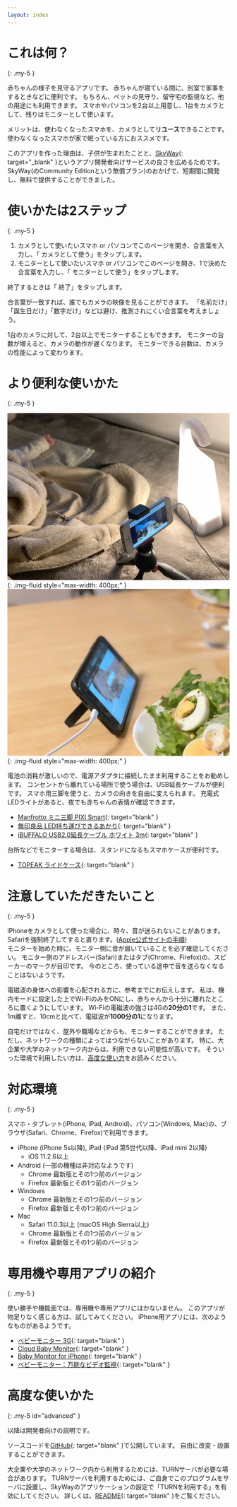 ```yaml
---
layout: index
---
```

# これは何？
{: .my-5 }

赤ちゃんの様子を見守るアプリです。
赤ちゃんが寝ている間に、別室で家事をするときなどに便利です。
もちろん、ペットの見守り、留守宅の監視など、他の用途にも利用できます。
スマホやパソコンを2台以上用意し、1台をカメラとして、残りはモニターとして使います。

メリットは、使わなくなったスマホを、カメラとして**リユース**できることです。
使わなくなったスマホが家で眠っている方におススメです。

このアプリを作った理由は、子供が生まれたことと、[SkyWay](https://webrtc.ecl.ntt.com/){: target="_blank" }というアプリ開発者向けサービスの良さを広めるためです。
SkyWay(のCommunity Editionという無償プラン)のおかげで、短期間に開発し、無料で提供することができました。

# 使いかたは2ステップ
{: .my-5 }

1. カメラとして使いたいスマホ or パソコンでこのページを開き、合言葉を入力し、「<span class="oi oi-video" title="video" aria-hidden="true"></span> カメラとして使う」をタップします。
2. モニターとして使いたいスマホ or パソコンでこのページを開き、1で決めた合言葉を入力し、「<span class="oi oi-monitor" title="monitor" aria-hidden="true"></span> モニターとして使う」をタップします。

終了するときは「<span class="oi oi-circle-x" title="close" aria-hidden="true"></span> 終了」をタップします。

合言葉が一致すれば、誰でもカメラの映像を見ることができます。
「名前だけ」「誕生日だけ」「数字だけ」などは避け、推測されにくい合言葉を考えましょう。

1台のカメラに対して、2台以上でモニターすることもできます。
モニターの台数が増えると、カメラの動作が遅くなります。
モニターできる台数は、カメラの性能によって変わります。

# より便利な使いかた
{: .my-5 }

![camera](images/camera.jpg){: .img-fluid style="max-width: 400px;" }
![monitor](images/monitor.jpg){: .img-fluid style="max-width: 400px;" } 

電池の消耗が激しいので、電源アダプタに接続したまま利用することをお勧めします。
コンセントから離れている場所で使う場合は、USB延長ケーブルが便利です。
スマホ用三脚を使うと、カメラの向きを自由に変えられます。
充電式LEDライトがあると、夜でも赤ちゃんの表情が確認できます。

- [Manfrotto ミニ三脚 PIXI Smart](https://www.amazon.co.jp/dp/B0169SORBO/){: target="blank" }
- [無印良品 LED持ち運びできるあかり](https://lohaco.jp/product/9741156/){: target="blank" }
- [iBUFFALO USB2.0延長ケーブル ホワイト 3m](https://www.amazon.co.jp/dp/B007STDM2O/){: target="blank" }

台所などでモニターする場合は、スタンドになるもスマホケースが便利です。

- [TOPEAK ライドケース](https://www.amazon.co.jp/dp/B06XCQBVYY/){: target="blank" }

# 注意していただきたいこと
{: .my-5 }

iPhoneをカメラとして使った場合に、時々、音が送られないことがあります。
Safariを強制終了してすると直ります。([Apple公式サイトの手順](https://support.apple.com/ja-jp/HT201330))    
モニターを始めた時に、モニター側に音が届いていることを必ず確認してください。
モニター側のアドレスバー(Safari)またはタブ(Chrome、Firefox)の、スピーカーのマークが目印です。
今のところ、使っている途中で音を送らなくなることはないようです。

電磁波の身体への影響を心配される方に、参考までにお伝えします。
私は、機内モードに設定した上でWi-FiのみをONにし、赤ちゃんから十分に離れたところに置くようにしています。
Wi-Fiの電磁波の強さは4Gの**20分の1**です。
また、1m離すと、10cmと比べて、電磁波が**1000分の1**になります。

自宅だけではなく、屋外や職場などからも、モニターすることができます。
ただし、ネットワークの種類によってはつながらないことがあります。
特に、大企業や大学のネットワーク内からは、利用できない可能性が高いです。
そういった環境で利用したい方は、[高度な使い方](#advanced)をお読みください。

# 対応環境
{: .my-5 }

スマホ・タブレット(iPhone, iPad, Android)、パソコン(Windows, Mac)の、ブラウザ(Safari、Chrome、Firefox)で利用できます。

- iPhone (iPhone 5s以降), iPad (iPad 第5世代以降、iPad mini 2以降)
    - iOS 11.2.6以上
- Android (一部の機種は非対応なようです)
    - Chrome 最新版とその1つ前のバージョン
    - Firefox 最新版とその1つ前のバージョン
- Windows
    - Chrome 最新版とその1つ前のバージョン
    - Firefox 最新版とその1つ前のバージョン
- Mac
    - Safari 11.0.3以上 (macOS High Sierra以上)
    - Chrome 最新版とその1つ前のバージョン
    - Firefox 最新版とその1つ前のバージョン

# 専用機や専用アプリの紹介
{: .my-5 }

使い勝手や機能面では、専用機や専用アプリにはかないません。
このアプリが物足りなく感じる方は、試してみてください。
iPhone用アプリには、次のようなものがあるようです。

- [ベビーモニター 3G](https://itunes.apple.com/jp/app/id490077681?mt=8){: target="blank" }
- [Cloud Baby Monitor](https://itunes.apple.com/jp/app/id432791399?mt=8){: target="blank" }
- [Baby Monitor for iPhone](https://itunes.apple.com/jp/app/id882770893?mt=8){: target="blank" }
- [ベビーモニター：万能なビデオ監視](https://itunes.apple.com/jp/app/id735272656?mt=8){: target="blank" }

# 高度な使いかた
{: .my-5 id="advanced" }

以降は開発者向けの説明です。

ソースコードを[GitHub](https://github.com/rotsuya/skyway-baby-monitor/){: target="blank" }で公開しています。
自由に改変・設置することができます。

大企業や大学のネットワーク内から利用するためには、TURNサーバが必要な場合があります。
TURNサーバを利用するためには、ご自身でこのプログラムをサーバに設置し、SkyWayのアプリケーションの設定で「TURNを利用する」を有効にしてください。
詳しくは、[README](https://github.com/rotsuya/skyway-baby-monitor/){: target="blank" }をご覧ください。
